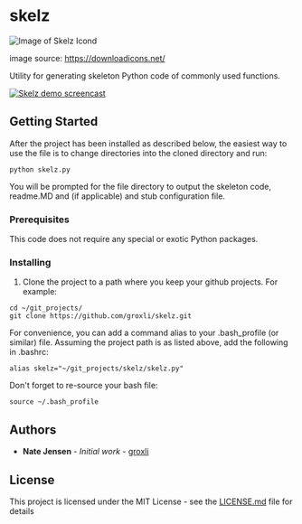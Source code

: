 # skelz
![Image of Skelz Icond](http://groxli.com/wp-content/uploads/2018/01/skelz_icon.png)

image source: https://downloadicons.net/

Utility for generating skeleton Python code of commonly used functions.

[![Skelz demo screencast](https://i.vimeocdn.com/video/705255959.webp?mw=1100&mh=585)](https://vimeo.com/273455312 "Simple Skelz Demo - Click to Watch")

## Getting Started

After the project has been installed as described below, the easiest way to use the file is to change directories into the cloned directory and run:

```
python skelz.py
```

You will be prompted for the file directory to output the skeleton code, readme.MD and (if applicable) and stub configuration file.

### Prerequisites

This code does not require any special or exotic Python packages.

### Installing

1) Clone the project to a path where you keep your github projects. For example:

```
cd ~/git_projects/
git clone https://github.com/groxli/skelz.git
```

For convenience, you can add a command alias to your .bash_profile (or similar) file. Assuming the project path is as listed above, add the following in .bashrc:

```
alias skelz="~/git_projects/skelz/skelz.py"
```

Don't forget to re-source your bash file:

```
source ~/.bash_profile
```

## Authors

* **Nate Jensen** - *Initial work* - [groxli](https://github.com/groxli)

## License

This project is licensed under the MIT License - see the [LICENSE.md](LICENSE.md) file for details